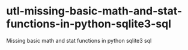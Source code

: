 # utl-missing-basic-math-and-stat-functions-in-python-sqlite3-sql
Missing basic math and stat functions in python sqlite3 sql 
